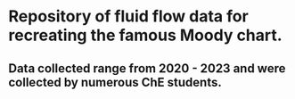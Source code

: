 # Repository of fluid flow data for recreating the famous Moody chart.

## Data collected range from 2020 - 2023 and were collected by numerous ChE students.
